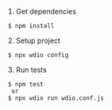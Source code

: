 1. Get dependencies
```
 $ npm install
```
2. Setup project
```
 $ npx wdio config
```
3. Run tests
```
 $ npm test
  or 
 $ npx wdio run wdio.conf.js
```

